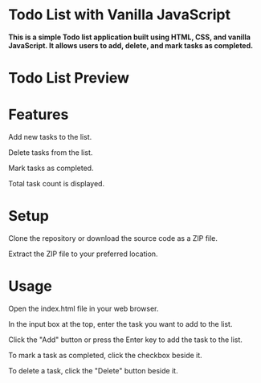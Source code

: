 # Todo List with Vanilla JavaScript

**This is a simple Todo list application built using HTML, CSS, and vanilla JavaScript. It allows users to add, delete, and mark tasks as completed.**

# Todo List Preview

# Features
Add new tasks to the list.

Delete tasks from the list.

Mark tasks as completed.

Total task count is displayed.

# Setup
Clone the repository or download the source code as a ZIP file.

Extract the ZIP file to your preferred location.

# Usage
Open the index.html file in your web browser.

In the input box at the top, enter the task you want to add to the list.

Click the "Add" button or press the Enter key to add the task to the list.

To mark a task as completed, click the checkbox beside it.

To delete a task, click the "Delete" button beside it.
